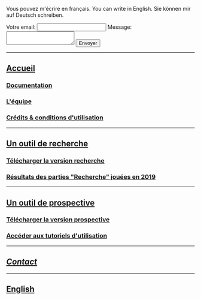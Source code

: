 Vous pouvez m'écrire en français.
You can write in English.
Sie können mir auf Deutsch schreiben.

<form action="https://formspree.io/xzbjrzbr" method="POST">
  <label>
    Votre email:
    <input type="text" name="_replyto">
  </label>
  <label>
    Message:
    <textarea name="message"></textarea>
  </label>
  <button type="submit">Envoyer</button>
</form>

***

## [Accueil](https://timotheefouqueray.github.io/fosterforest/README)
### [Documentation](https://timotheefouqueray.github.io/fosterforest/home/documentation)
### [L'équipe](https://timotheefouqueray.github.io/fosterforest/home/equipe)
### [Crédits & conditions d'utilisation](https://timotheefouqueray.github.io/fosterforest/home/credits-utilisation)

***
## [Un outil de recherche](https://timotheefouqueray.github.io/fosterforest/recherche/recherche)
### [Télécharger la version recherche](https://timotheefouqueray.github.io/fosterforest/recherche/telecharger-recherche)
### [Résultats des parties "Recherche" jouées en 2019](https://timotheefouqueray.github.io/fosterforest/recherche/results-quelques-mots)

***
## [Un outil de prospective](https://timotheefouqueray.github.io/fosterforest/prospective/prospective)
### [Télécharger la version prospective](https://timotheefouqueray.github.io/fosterforest/prospective/telecharger-prospective)
### [Accéder aux tutoriels d'utilisation](https://timotheefouqueray.github.io/fosterforest/prospective/tutoriels)

***
## *[Contact](https://timotheefouqueray.github.io/fosterforest/contact)*

***
## [English](https://timotheefouqueray.github.io/fosterforest/english/home-eng)
